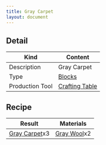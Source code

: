 ```yaml
---
title: Gray Carpet
layout: document
---
```

## Detail

|Kind|Content|
|---|---|
|Description|Gray Carpet|
|Type|[Blocks](Blocks)|
|Production Tool|[Crafting Table](Crafting_Table)|

## Recipe

|Result|Materials|
|---|---|
|[Gray Carpet](Gray_Carpet)x3|[Gray Wool](Gray_Wool)x2|

